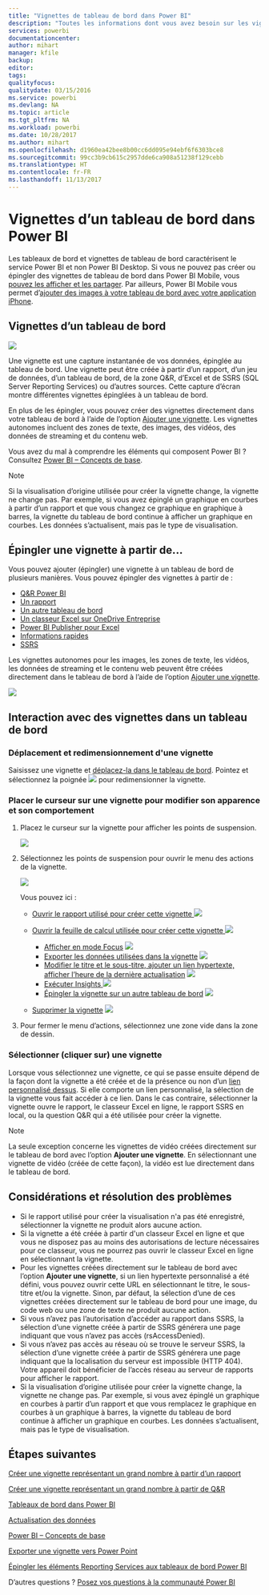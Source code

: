 ```yaml
---
title: "Vignettes de tableau de bord dans Power BI"
description: "Toutes les informations dont vous avez besoin sur les vignettes de tableau de bord dans Power BI. Cela inclut les vignettes créées à partir de SQL Server Reporting Services (SSRS)."
services: powerbi
documentationcenter: 
author: mihart
manager: kfile
backup: 
editor: 
tags: 
qualityfocus: 
qualitydate: 03/15/2016
ms.service: powerbi
ms.devlang: NA
ms.topic: article
ms.tgt_pltfrm: NA
ms.workload: powerbi
ms.date: 10/28/2017
ms.author: mihart
ms.openlocfilehash: d1960ea42bee8b00cc6dd095e94ebf6f6303bce8
ms.sourcegitcommit: 99cc3b9cb615c2957dde6ca908a51238f129cebb
ms.translationtype: HT
ms.contentlocale: fr-FR
ms.lasthandoff: 11/13/2017
---
```

# <a name="dashboard-tiles-in-power-bi"></a>Vignettes d’un tableau de bord dans Power BI
Les tableaux de bord et vignettes de tableau de bord caractérisent le service Power BI et non Power BI Desktop. Si vous ne pouvez pas créer ou épingler des vignettes de tableau de bord dans Power BI Mobile, vous [pouvez les afficher et les partager](mobile-tiles-in-the-mobile-apps.md). Par ailleurs, Power BI Mobile vous permet d’[ajouter des images à votre tableau de bord avec votre application iPhone](mobile-iphone-app-get-started.md).

## <a name="dashboard-tiles"></a>Vignettes d’un tableau de bord
![](media/service-dashboard-tiles/power-bi-dashboard.png)

Une vignette est une capture instantanée de vos données, épinglée au tableau de bord. Une vignette peut être créée à partir d’un rapport, d’un jeu de données, d’un tableau de bord, de la zone Q&R, d’Excel et de SSRS (SQL Server Reporting Services) ou d’autres sources.  Cette capture d’écran montre différentes vignettes épinglées à un tableau de bord.

En plus de les épingler, vous pouvez créer des vignettes directement dans votre tableau de bord à l’aide de l’option [Ajouter une vignette](service-dashboard-add-widget.md). Les vignettes autonomes incluent des zones de texte, des images, des vidéos, des données de streaming et du contenu web.

Vous avez du mal à comprendre les éléments qui composent Power BI ?  Consultez [Power BI – Concepts de base](service-basic-concepts.md).

> [!NOTE]
> Si la visualisation d’origine utilisée pour créer la vignette change, la vignette ne change pas.  Par exemple, si vous avez épinglé un graphique en courbes à partir d’un rapport et que vous changez ce graphique en graphique à barres, la vignette du tableau de bord continue à afficher un graphique en courbes. Les données s’actualisent, mais pas le type de visualisation.
> 
> 

## <a name="pin-a-tile-from"></a>Épingler une vignette à partir de...
Vous pouvez ajouter (épingler) une vignette à un tableau de bord de plusieurs manières. Vous pouvez épingler des vignettes à partir de :

* [Q&R Power BI](service-dashboard-pin-tile-from-q-and-a.md)
* [Un rapport](service-dashboard-pin-tile-from-report.md)
* [Un autre tableau de bord](service-pin-tile-to-another-dashboard.md)
* [Un classeur Excel sur OneDrive Entreprise](service-dashboard-pin-tile-from-excel.md)
* [Power BI Publisher pour Excel](publisher-for-excel.md)
* [Informations rapides](service-insights.md)
* [SSRS](https://msdn.microsoft.com/library/mt604784.aspx)

Les vignettes autonomes pour les images, les zones de texte, les vidéos, les données de streaming et le contenu web peuvent être créées directement dans le tableau de bord à l’aide de l’option [Ajouter une vignette](service-dashboard-add-widget.md).

  ![](media/service-dashboard-tiles/add_widgetnew.png)

## <a name="interacting-with-tiles-on-a-dashboard"></a>Interaction avec des vignettes dans un tableau de bord
### <a name="move-and-resize-a-tile"></a>Déplacement et redimensionnement d'une vignette
Saisissez une vignette et [déplacez-la dans le tableau de bord](service-dashboard-edit-tile.md). Pointez et sélectionnez la poignée ![](media/service-dashboard-tiles/resize-handle.jpg) pour redimensionner la vignette.

### <a name="hover-over-a-tile-to-change-the-appearance-and-behavior"></a>Placer le curseur sur une vignette pour modifier son apparence et son comportement
1. Placez le curseur sur la vignette pour afficher les points de suspension.
   
    ![](media/service-dashboard-tiles/ellipses_new.png)
2. Sélectionnez les points de suspension pour ouvrir le menu des actions de la vignette.
   
    ![](media/service-dashboard-tiles/power-bi-tile-menu.png)
   
    Vous pouvez ici :
   
   * [Ouvrir le rapport utilisé pour créer cette vignette ](service-reports.md) ![](media/service-dashboard-tiles/chart-icon.jpg)  
   
   * [Ouvrir la feuille de calcul utilisée pour créer cette vignette ](service-reports.md) ![](media/service-dashboard-tiles/power-bi-open-worksheet.png)  
     
     * [Afficher en mode Focus](service-focus-mode.md) ![](media/service-dashboard-tiles/fullscreen-icon.jpg)  
     * [Exporter les données utilisées dans la vignette](power-bi-visualization-export-data.md) ![](media/service-dashboard-tiles/export-icon.png)
     * [Modifier le titre et le sous-titre, ajouter un lien hypertexte, afficher l’heure de la dernière actualisation](service-dashboard-edit-tile.md) ![](media/service-dashboard-tiles/pencil-icon.jpg)
     * [Exécuter Insights ](service-insights.md)![](media/service-dashboard-tiles/power-bi-insights.png)
     * [Épingler la vignette sur un autre tableau de bord](service-pin-tile-to-another-dashboard.md)
       ![](media/service-dashboard-tiles/pin-icon.jpg)
   * [Supprimer la vignette](service-dashboard-edit-tile.md)
     ![](media/service-dashboard-tiles/trash-icon.png)
3. Pour fermer le menu d’actions, sélectionnez une zone vide dans la zone de dessin.

### <a name="select-click-a-tile"></a>Sélectionner (cliquer sur) une vignette
Lorsque vous sélectionnez une vignette, ce qui se passe ensuite dépend de la façon dont la vignette a été créée et de la présence ou non d’un [lien personnalisé dessus](service-dashboard-edit-tile.md). Si elle comporte un lien personnalisé, la sélection de la vignette vous fait accéder à ce lien. Dans le cas contraire, sélectionner la vignette ouvre le rapport, le classeur Excel en ligne, le rapport SSRS en local, ou la question Q&R qui a été utilisée pour créer la vignette.

> [!NOTE]
> La seule exception concerne les vignettes de vidéo créées directement sur le tableau de bord avec l’option **Ajouter une vignette**. En sélectionnant une vignette de vidéo (créée de cette façon), la vidéo est lue directement dans le tableau de bord.   
> 
> 

## <a name="considerations-and-troubleshooting"></a>Considérations et résolution des problèmes
* Si le rapport utilisé pour créer la visualisation n'a pas été enregistré, sélectionner la vignette ne produit alors aucune action.
* Si la vignette a été créée à partir d'un classeur Excel en ligne et que vous ne disposez pas au moins des autorisations de lecture nécessaires pour ce classeur, vous ne pourrez pas ouvrir le classeur Excel en ligne en sélectionnant la vignette.
* Pour les vignettes créées directement sur le tableau de bord avec l’option **Ajouter une vignette**, si un lien hypertexte personnalisé a été défini, vous pouvez ouvrir cette URL en sélectionnant le titre, le sous-titre et/ou la vignette.  Sinon, par défaut, la sélection d’une de ces vignettes créées directement sur le tableau de bord pour une image, du code web ou une zone de texte ne produit aucune action.
* Si vous n’avez pas l’autorisation d’accéder au rapport dans SSRS, la sélection d’une vignette créée à partir de SSRS générera une page indiquant que vous n’avez pas accès (rsAccessDenied).
* Si vous n’avez pas accès au réseau où se trouve le serveur SSRS, la sélection d’une vignette créée à partir de SSRS générera une page indiquant que la localisation du serveur est impossible (HTTP 404). Votre appareil doit bénéficier de l’accès réseau au serveur de rapports pour afficher le rapport.
* Si la visualisation d’origine utilisée pour créer la vignette change, la vignette ne change pas.  Par exemple, si vous avez épinglé un graphique en courbes à partir d’un rapport et que vous remplacez le graphique en courbes à un graphique à barres, la vignette du tableau de bord continue à afficher un graphique en courbes. Les données s’actualisent, mais pas le type de visualisation.

## <a name="next-steps"></a>Étapes suivantes
[Créer une vignette représentant un grand nombre à partir d’un rapport](power-bi-visualization-big-number-report.md)

[Créer une vignette représentant un grand nombre à partir de Q&R](power-bi-visualization-big-number.md)

[Tableaux de bord dans Power BI](service-dashboards.md)  

[Actualisation des données](refresh-data.md)

[Power BI – Concepts de base](service-basic-concepts.md)

[Exporter une vignette vers Power Point](http://blogs.msdn.com/b/powerbidev/archive/2015/09/28/integrating-power-bi-tiles-into-office-documents.aspx)

[Épingler les éléments Reporting Services aux tableaux de bord Power BI](https://msdn.microsoft.com/library/mt604784.aspx)

D’autres questions ? [Posez vos questions à la communauté Power BI](http://community.powerbi.com/)

